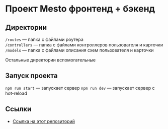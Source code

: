 # Проект Mesto фронтенд + бэкенд

## Директории

`/routes` — папка с файлами роутера  
`/controllers` — папка с файлами контроллеров пользователя и карточки
`/models` — папка с файлами описания схем пользователя и карточки  
  
Остальные директории вспомогательные

## Запуск проекта

`npm run start` — запускает сервер
`npm run dev` — запускает сервер с hot-reload

## Ссылки

- [Ссылка на этот репозиторий](https://github.com/maxim7137/express-mesto-gha)
